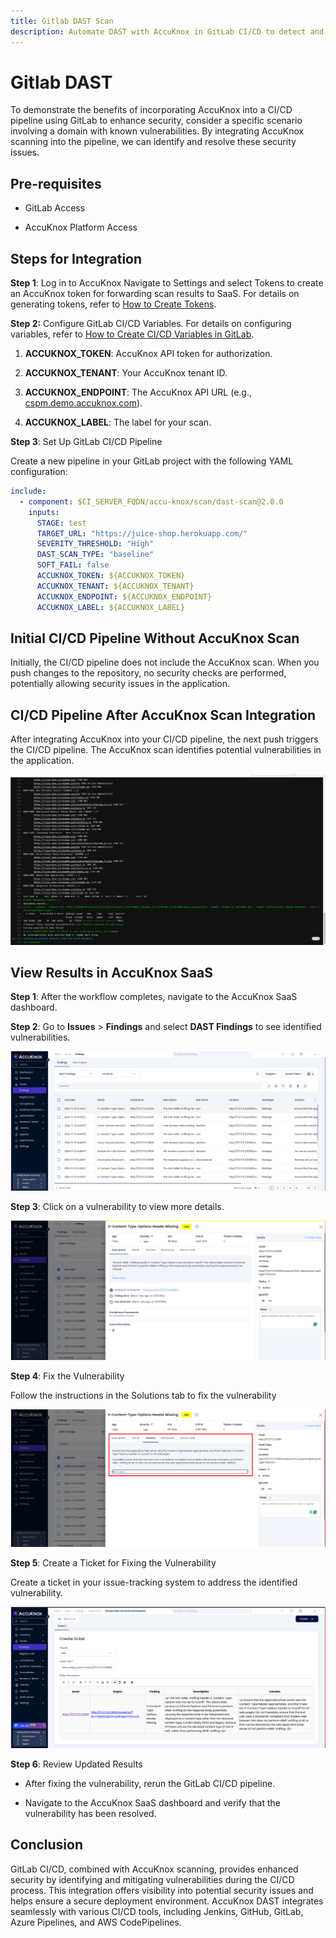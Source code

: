 ```yaml
---
title: Gitlab DAST Scan
description: Automate DAST with AccuKnox in GitLab CI/CD to detect and fix vulnerabilities in web apps, ensuring secure deployment and reducing exposure risks.
---
```


# Gitlab DAST

To demonstrate the benefits of incorporating AccuKnox into a CI/CD pipeline using GitLab to enhance security, consider a specific scenario involving a domain with known vulnerabilities. By integrating AccuKnox scanning into the pipeline, we can identify and resolve these security issues.

## Pre-requisites

- GitLab Access

- AccuKnox Platform Access

## Steps for Integration

**Step 1**: Log in to AccuKnox Navigate to Settings and select Tokens to create an AccuKnox token for forwarding scan results to SaaS. For details on generating tokens, refer to [How to Create Tokens](https://help.accuknox.com/how-to/how-to-create-tokens/?h=token "https://help.accuknox.com/how-to/how-to-create-tokens/?h=token").

**Step 2:** Configure GitLab CI/CD Variables. For details on configuring variables, refer to [How to Create CI/CD Variables in GitLab](https://docs.gitlab.com/ee/ci/variables/ "https://docs.gitlab.com/ee/ci/variables/").

1. **ACCUKNOX_TOKEN**: AccuKnox API token for authorization.

2. **ACCUKNOX_TENANT**: Your AccuKnox tenant ID.

3. **ACCUKNOX_ENDPOINT**: The AccuKnox API URL (e.g., [cspm.demo.accuknox.com](http://cspm.demo.accuknox.com/ "http://cspm.demo.accuknox.com")).

4. **ACCUKNOX_LABEL**: The label for your scan.

**Step 3**: Set Up GitLab CI/CD Pipeline

Create a new pipeline in your GitLab project with the following YAML configuration:

```yaml
include:
  - component: $CI_SERVER_FQDN/accu-knox/scan/dast-scan@2.0.0
    inputs:
      STAGE: test
      TARGET_URL: "https://juice-shop.herokuapp.com/"
      SEVERITY_THRESHOLD: "High"
      DAST_SCAN_TYPE: "baseline"
      SOFT_FAIL: false
      ACCUKNOX_TOKEN: ${ACCUKNOX_TOKEN}
      ACCUKNOX_TENANT: ${ACCUKNOX_TENANT}
      ACCUKNOX_ENDPOINT: ${ACCUKNOX_ENDPOINT}
      ACCUKNOX_LABEL: ${ACCUKNOX_LABEL}
```

## Initial CI/CD Pipeline Without AccuKnox Scan

Initially, the CI/CD pipeline does not include the AccuKnox scan. When you push changes to the repository, no security checks are performed, potentially allowing security issues in the application.

## CI/CD Pipeline After AccuKnox Scan Integration

After integrating AccuKnox into your CI/CD pipeline, the next push triggers the CI/CD pipeline. The AccuKnox scan identifies potential vulnerabilities in the application.

![image-20241122-034715.png](./images/gitlab-dast/1.png)

## View Results in AccuKnox SaaS

**Step 1**: After the workflow completes, navigate to the AccuKnox SaaS dashboard.

**Step 2**: Go to **Issues** > **Findings** and select **DAST Findings** to see identified vulnerabilities.

![image-20241122-034841.png](./images/gitlab-dast/2.png)

**Step 3**: Click on a vulnerability to view more details.

![image-20241122-034909.png](./images/gitlab-dast/3.png)

**Step 4**: Fix the Vulnerability

Follow the instructions in the Solutions tab to fix the vulnerability

![image-20241122-035008.png](./images/gitlab-dast/4.png)

**Step 5**: Create a Ticket for Fixing the Vulnerability

Create a ticket in your issue-tracking system to address the identified vulnerability.

![image-20241122-035051.png](./images/gitlab-dast/5.png)

**Step 6**: Review Updated Results

- After fixing the vulnerability, rerun the GitLab CI/CD pipeline.

- Navigate to the AccuKnox SaaS dashboard and verify that the vulnerability has been resolved.

## Conclusion

GitLab CI/CD, combined with AccuKnox scanning, provides enhanced security by identifying and mitigating vulnerabilities during the CI/CD process. This integration offers visibility into potential security issues and helps ensure a secure deployment environment. AccuKnox DAST integrates seamlessly with various CI/CD tools, including Jenkins, GitHub, GitLab, Azure Pipelines, and AWS CodePipelines.
